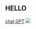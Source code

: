 ## HELLO
[chat GPT](https://chatgpt.com/c/68982180-76dc-8331-847c-cca2360a5f27)
<img src="https://i.ibb.co/KcmsKjgb/image.png">
